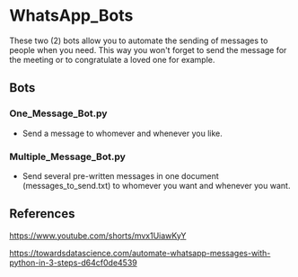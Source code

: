 # WhatsApp_Bots
These two (2) bots allow you to automate the sending of messages to people when you need. This way you won't forget to send the message for the meeting or to congratulate a loved one for example.

## Bots
### One_Message_Bot.py
  - Send a message to whomever and whenever you like.
### Multiple_Message_Bot.py
  - Send several pre-written messages in one document (messages_to_send.txt) to whomever you want and whenever you want.


## References
https://www.youtube.com/shorts/mvx1UiawKyY

https://towardsdatascience.com/automate-whatsapp-messages-with-python-in-3-steps-d64cf0de4539
